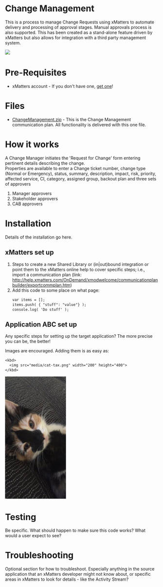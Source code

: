 # Change Management
This is a process to manage Change Requests using xMatters to automate delivery and processing of approval stages.
Manual approvals process is also supported.
This has been created as a stand-alone feature driven by xMatters but also allows for integration with a third party management system.


<kbd>
  <img src="https://github.com/xmatters/xMatters-Labs/raw/master/media/disclaimer.png">
</kbd>

# Pre-Requisites
* xMatters account - If you don't have one, [get one](https://www.xmatters.com)!

# Files
* [ChangeManagement.zip](ChangeManagement.zip) - This is the Change Management communication plan.  All functionality is delivered with this one file.

# How it works
A Change Manager initiates the 'Request for Change' form entering pertinent details describing the change.  
Properties are available to enter a Change ticket number, change type (Normal or Emergency), status, summary, description, impact, risk, priority, affected service, CI, category, assigned group, backout plan and three sets of approvers
1. Manager approvers
2. Stakeholder approvers
3. CAB approvers

# Installation
Details of the installation go here.

## xMatters set up
1. Steps to create a new Shared Library or (in|out)bound integration or point them to the xMatters online help to cover specific steps; i.e., import a communication plan (link: http://help.xmatters.com/OnDemand/xmodwelcome/communicationplanbuilder/exportcommplan.htm)
2. Add this code to some place on what page:
   ```
   var items = [];
   items.push( { "stuff": "value"} );
   console.log( 'Do stuff' );
   ```


## Application ABC set up
Any specific steps for setting up the target application? The more precise you can be, the better!

Images are encouraged. Adding them is as easy as:
```
<kbd>
  <img src="media/cat-tax.png" width="200" height="400">
</kbd>
```

<kbd>
  <img src="media/cat-tax.png" width="200" height="400">
</kbd>


# Testing
Be specific. What should happen to make sure this code works? What would a user expect to see?

# Troubleshooting
Optional section for how to troubleshoot. Especially anything in the source application that an xMatters developer might not know about, or specific areas in xMatters to look for details - like the Activity Stream?
